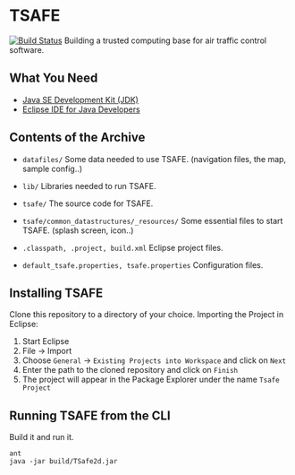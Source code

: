 # TSAFE

[![Build Status](http://dev.mtmazilu.com/jenkins/job/tsafe/badge/icon)](http://dev.mtmazilu.com/jenkins/job/tsafe/)
Building a trusted computing base for air traffic control software.


## What You Need

* [Java SE Development Kit (JDK)](http://www.oracle.com/technetwork/java/javase/downloads/index.html)
* [Eclipse IDE for Java Developers](http://www.eclipse.org/downloads)


## Contents of the Archive

 *  `datafiles/`
    Some data needed to use TSAFE. (navigation files, the map, sample config..)

 *  `lib/`
    Libraries needed to run TSAFE.

 *  `tsafe/`
    The source code for TSAFE.

 *  `tsafe/common_datastructures/_resources/`
    Some essential files to start TSAFE. (splash screen, icon..)

 *  `.classpath, .project, build.xml`
    Eclipse project files.

 *  `default_tsafe.properties, tsafe.properties`
    Configuration files.


## Installing TSAFE

Clone this repository to a directory of your choice.
Importing the Project in Eclipse:

 1.  Start Eclipse
 2.  File -> Import
 3.  Choose `General` -> `Existing Projects into Workspace` and click on `Next`
 4.  Enter the path to the cloned repository and click on `Finish`
 5.  The project will appear in the Package Explorer under the name `Tsafe Project`


## Running TSAFE from the CLI

Build it and run it.

    ant
    java -jar build/TSafe2d.jar
